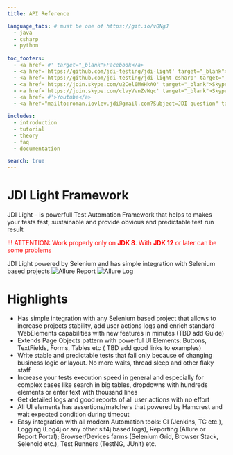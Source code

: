 ```yaml
---
title: API Reference

language_tabs: # must be one of https://git.io/vQNgJ
  - java
  - csharp
  - python
  
toc_footers:
  - <a href='#' target="_blank">Facebook</a>
  - <a href='https://github.com/jdi-testing/jdi-light' target="_blank">Java Github</a>
  - <a href='https://github.com/jdi-testing/jdi-light-csharp' target="_blank">C# Github</a>
  - <a href='https://join.skype.com/u2Cel0MWHkAO' target="_blank">Skype EN</a>
  - <a href='https://join.skype.com/clvyVvnZvWqc' target="_blank">Skype RU</a>
  - <a href='#'>Youtube</a>
  - <a href="mailto:roman.iovlev.jdi@gmail.com?Subject=JDI question" target="_blank">Send Mail</a>

includes:
  - introduction
  - tutorial
  - theory
  - faq
  - documentation

search: true
---
```


# JDI Light Framework
JDI Light – is powerfull Test Automation Framework that helps to makes your tests fast, sustainable and provide obvious and predictable test run result

<font color="red">!!! ATTENTION: Work properly only on <strong>JDK 8</strong>. With <strong>JDK 12</strong> or later can be some problems</font>

JDI Light powered by Selenium and has simple integration with Selenium based projects
![Allure Report](images/intro/allure-report.png)
![Allure Log](images/intro/allure-report-log.png)

# Highlights
- Has simple integration with any Selenium based project that allows to increase projects stability, add user actions logs and enrich standard WebElements capabilities with new features in minutes (TBD add Guide)
- Extends Page Objects pattern with powerful UI Elements: Buttons, TextFields, Forms, Tables etc ( TBD add good links to examples)
- Write stable and predictable tests that fail only because of changing business logic or layout. No more waits, thread sleep and other flaky staff
- Increase your tests execution speed in general and especially for complex cases like search in big tables, dropdowns with hundreds elements or enter text with thousand lines
- Get detailed logs and good reports of all user actions with no effort
- All UI elements has assertions/matchers that powered by Hamcrest and wait expected condition during timeout
- Easy integration with all modern Automation tools: CI (Jenkins, TC etc.), Logging (Log4j or any other slf4j based logs), Reporting (Allure or Report Portal); Browser/Devices farms (Selenium Grid, Browser Stack, Selenoid etc.), Test Runners (TestNG, JUnit) etc.
